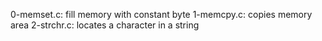 0-memset.c: fill memory with constant byte
1-memcpy.c: copies memory area
2-strchr.c: locates a character in a string
